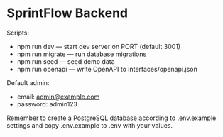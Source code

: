 # SprintFlow Backend

Scripts:
- npm run dev — start dev server on PORT (default 3001)
- npm run migrate — run database migrations
- npm run seed — seed demo data
- npm run openapi — write OpenAPI to interfaces/openapi.json

Default admin:
- email: admin@example.com
- password: admin123

Remember to create a PostgreSQL database according to .env.example settings and copy .env.example to .env with your values.
